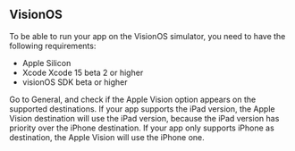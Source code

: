 ## VisionOS

To be able to run your app on the VisionOS simulator, you need to have the following requirements:
- Apple Silicon
- Xcode Xcode 15 beta 2 or higher 
- visionOS SDK beta or higher

Go to General, and check if the Apple Vision option appears on the supported destinations.
If your app supports the iPad version, the Apple Vision destination will use the iPad version, because the iPad version has priority over the iPhone destination. If your app only supports iPhone as destination, the Apple Vision will use the iPhone one.



